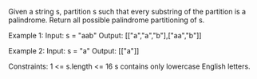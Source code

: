 Given a string s, partition s such that every 
substring of the partition is a palindrome. Return all possible palindrome partitioning of s.

Example 1:
Input: s = "aab"
Output: [["a","a","b"],["aa","b"]]

Example 2:
Input: s = "a"
Output: [["a"]]
 
Constraints:
1 <= s.length <= 16
s contains only lowercase English letters.